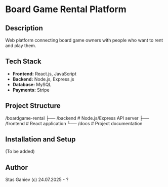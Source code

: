 # Board Game Rental Platform

## Description
Web platform connecting board game owners with people who want to rent and play them.

## Tech Stack
- **Frontend:** React.js, JavaScript
- **Backend:** Node.js, Express.js
- **Database:** MySQL
- **Payments:** Stripe

## Project Structure
/boardgame-rental
├── /backend     # Node.js/Express API server
├── /frontend    # React application
└── /docs        # Project documentation

## Installation and Setup
(To be added)

## Author
Stas Ganiev
(c) 24.07.2025 - ?
